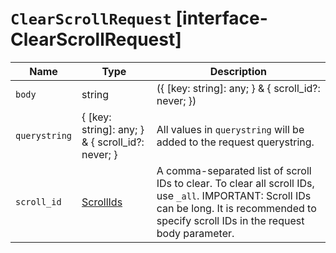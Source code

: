 # `ClearScrollRequest` [interface-ClearScrollRequest]

| Name | Type | Description |
| - | - | - |
| `body` | string | ({ [key: string]: any; } & { scroll_id?: never; }) | All values in `body` will be added to the request body. |
| `querystring` | { [key: string]: any; } & { scroll_id?: never; } | All values in `querystring` will be added to the request querystring. |
| `scroll_id` | [ScrollIds](./ScrollIds.md) | A comma-separated list of scroll IDs to clear. To clear all scroll IDs, use `_all`. IMPORTANT: Scroll IDs can be long. It is recommended to specify scroll IDs in the request body parameter. |
